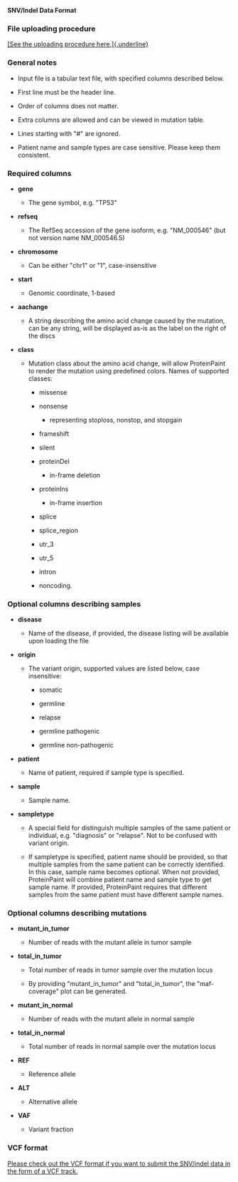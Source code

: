 **SNV/Indel Data Format**

###  File uploading procedure

[[See the uploading procedure
here.]{.underline}](https://docs.google.com/document/d/15NtAMVNtLNxJ7YAWFk2P6iE2jYDR6YSnXb46HVujT3g/edit?usp=sharing)

### General notes

-   Input file is a tabular text file, with specified columns described below.

-   First line must be the header line.

-   Order of columns does not matter.

-   Extra columns are allowed and can be viewed in mutation table.

-   Lines starting with "#" are ignored.

-   Patient name and sample types are case sensitive. Please keep them consistent.

### Required columns

-   **gene**

    -   The gene symbol, e.g. "TP53"

-   **refseq**

    -   The RefSeq accession of the gene isoform, e.g. "NM_000546" (but not version name NM_000546.5)

-   **chromosome**

    -   Can be either "chr1\" or \"1\", case-insensitive

-   **start**

    -   Genomic coordinate, 1-based

-   **aachange**

    -   A string describing the amino acid change caused by the mutation, can be any string, will be displayed as-is as the label on the right of the discs

-   **class**

    -   Mutation class about the amino acid change, will allow ProteinPaint to render the mutation using predefined colors. Names of supported classes:

        -   missense

        -   nonsense

            -   representing stoploss, nonstop, and stopgain

        -   frameshift

        -   silent

        -   proteinDel

            -   in-frame deletion

        -   proteinIns

            -   in-frame insertion

        -   splice

        -   splice\_region

        -   utr\_3

        -   utr\_5

        -   intron

        -   noncoding.

### Optional columns describing samples

-   **disease**

    -   Name of the disease, if provided, the disease listing will be available upon loading the file

-   **origin**

    -   The variant origin, supported values are listed below, case insensitive:

        -   somatic

        -   germline

        -   relapse

        -   germline pathogenic

        -   germline non-pathogenic

-   **patient**

    -   Name of patient, required if sample type is specified.

-   **sample**

    -   Sample name.

-   **sampletype**

    -   A special field for distinguish multiple samples of the same patient or individual, e.g. \"diagnosis\" or \"relapse\". Not to be confused with variant origin.

    -   If sampletype is specified, patient name should be provided, so that multiple samples from the same patient can be correctly identified. In this case, sample name becomes optional. When not provided, ProteinPaint will combine patient name and sample type to get sample name. If provided, ProteinPaint requires that different samples from the same patient must have different sample names.

### Optional columns describing mutations

-   **mutant\_in\_tumor**

    -   Number of reads with the mutant allele in tumor sample

-   **total\_in\_tumor**

    -   Total number of reads in tumor sample over the mutation locus

    -   By providing "mutant\_in\_tumor" and "total\_in\_tumor", the "maf-coverage" plot can be generated.

-   **mutant\_in\_normal**

    -   Number of reads with the mutant allele in normal sample

-   **total\_in\_normal**

    -   Total number of reads in normal sample over the mutation locus

-   **REF**

    -   Reference allele

-   **ALT**

    -   Alternative allele

-   **VAF**

    -   Variant fraction

### VCF format

[Please check out the VCF format if you want to submit the SNV/indel data in the form of a VCF track.](../advanced-guides/using-a-vcf-file.md)
